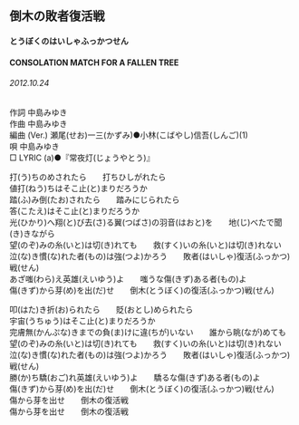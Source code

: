 ## 倒木の敗者復活戦
#### とうぼくのはいしゃふっかつせん
#### CONSOLATION MATCH FOR A FALLEN TREE
###### 2012.10.24


作詞     中島みゆき　　　　　   
作曲      中島みゆき  　　　   
編曲 (Ver.) 瀬尾(せお)一三(かずみ)●小林(こばやし)信吾(しんご)(1)　　　　　　
唄  中島みゆき        
□ LYRIC (a)●『常夜灯(じょうやとう)』   
   
打(う)ちのめされたら　　打ちひしがれたら   
値打(ねう)ちはそこ止(と)まりだろうか   
踏(ふ)み倒(たお)されたら　　踏みにじられたら   
答(こたえ)はそこ止(と)まりだろうか   
光(ひかり)へ翔(と)び去(さ)る翼(つばさ)の羽音(はおと)を　　地(じ)べたで聞(き)きながら   
望(のぞ)みの糸(いと)は切(き)れても　　救(すく)いの糸(いと)は切(き)れない   
泣(な)き慣(な)れた者(もの)は強(つよ)かろう　　敗者(はいしゃ)復活(ふっかつ)戦(せん)   
あざ嗤(わら)え英雄(えいゆう)よ　　嗤うな傷(きず)ある者(もの)よ   
傷(きず)から芽(め)を出(だ)せ　　倒木(とうぼく)の復活(ふっかつ)戦(せん)   
   
叩(はた)き折(お)られたら　　貶(おとし)められたら   
宇宙(うちゅう)はそこ止(と)まりだろうか   
完膚無(かんぷな)きまでの負(ま)けに違(ちが)いない　　誰から眺(なが)めても   
望(のぞ)みの糸(いと)は切(き)れても　　救(すく)いの糸(いと)は切(き)れない   
泣(な)き慣(な)れた者(もの)は強(つよ)かろう　　敗者(はいしゃ)復活(ふっかつ)戦(せん)   
勝(か)ち驕(おご)れ英雄(えいゆう)よ　　驕るな傷(きず)ある者(もの)よ   
傷(きず)から芽(め)を出(だ)せ　　倒木(とうぼく)の復活(ふっかつ)戦(せん)   
傷から芽を出せ　　倒木の復活戦   
傷から芽を出せ　　倒木の復活戦   